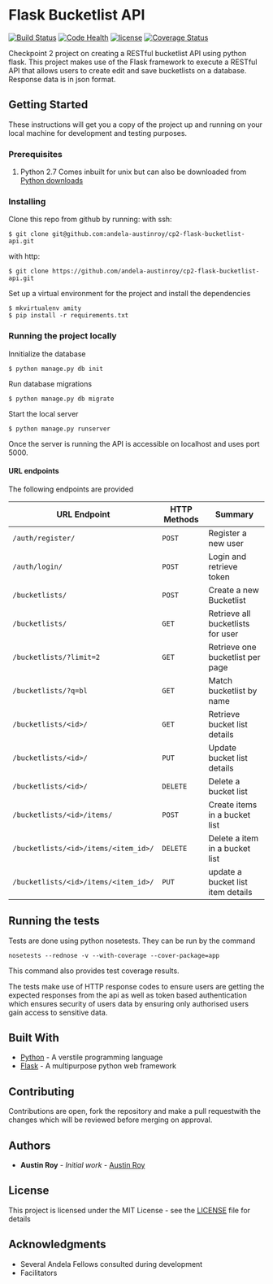# Flask Bucketlist API

[![Build Status](https://travis-ci.org/andela-austinroy/cp2-flask-bucketlist-api.svg?branch=develop)](https://travis-ci.org/andela-austinroy/cp2-flask-bucketlist-api) [![Code Health](https://landscape.io/github/andela-austinroy/cp2-flask-bucketlist-api/develop/landscape.svg?style=flat)](https://landscape.io/github/andela-austinroy/cp2-flask-bucketlist-api/develop) [![license](https://img.shields.io/github/license/andela-austinroy/cp2-flask-bucketlist-api.svg)]() [![Coverage Status](https://coveralls.io/repos/github/andela-austinroy/cp2-flask-bucketlist-api/badge.svg?branch=develop)](https://coveralls.io/github/andela-austinroy/cp2-flask-bucketlist-api?branch=develop)

Checkpoint 2 project on creating a RESTful bucketlist API using python flask. This project makes use of the Flask framework to execute a RESTful API that allows users to create edit and save bucketlists on a database. Response data is in json format.

## Getting Started

These instructions will get you a copy of the project up and running on your local machine for development and testing purposes.

### Prerequisites

1. Python 2.7
Comes inbuilt for unix but can also be downloaded from
[Python downloads](https://www.python.org/downloads/)

### Installing

Clone this repo from github by running:
with ssh:
```
$ git clone git@github.com:andela-austinroy/cp2-flask-bucketlist-api.git
```

with http:
```
$ git clone https://github.com/andela-austinroy/cp2-flask-bucketlist-api.git
```

Set up a virtual environment for the project and install the dependencies

```
$ mkvirtualenv amity
$ pip install -r requirements.txt
```
### Running the project locally


Innitialize the database

```
$ python manage.py db init
```

Run database migrations

```
$ python manage.py db migrate
```

Start the local server

```
$ python manage.py runserver
```

Once the server is running the API is accessible on localhost and uses port 5000.

#### URL endpoints

The following endpoints are provided 

|URL Endpoint| HTTP Methods | Summary |
| -------- | ------------- | --------- |
| `/auth/register/` | `POST`  | Register a new user|
|  `/auth/login/` | `POST` | Login and retrieve token|
| `/bucketlists/` | `POST` | Create a new Bucketlist |
| `/bucketlists/` | `GET` | Retrieve all bucketlists for user |
| `/bucketlists/?limit=2` | `GET` | Retrieve one bucketlist per page |
| `/bucketlists/?q=bl` | `GET` | Match bucketlist by name |
| `/bucketlists/<id>/` | `GET` |  Retrieve bucket list details |
| `/bucketlists/<id>/` | `PUT` | Update bucket list details |
| `/bucketlists/<id>/` | `DELETE` | Delete a bucket list |
| `/bucketlists/<id>/items/` | `POST` |  Create items in a bucket list |
| `/bucketlists/<id>/items/<item_id>/` | `DELETE`| Delete a item in a bucket list|
| `/bucketlists/<id>/items/<item_id>/` | `PUT`| update a bucket list item details|



## Running the tests

Tests are done using python nosetests. They can be run by the command

```
nosetests --rednose -v --with-coverage --cover-package=app
```
This command also provides test coverage results.

The tests make use of HTTP response codes to ensure users are getting the expected responses from the api as well as token based authentication which ensures security of users data by ensuring only authorised users gain access to sensitive data.


## Built With

* [Python](http://www.python.org) - A verstile programming language
* [Flask](http://flask.pocoo.org/) - A multipurpose python web framework

## Contributing

Contributions are open, fork the repository and make a pull requestwith the changes which will be reviewed before merging on approval.

## Authors

* **Austin Roy** - *Initial work* - [Austin Roy](https://github.com/andela-austinroy)


## License

This project is licensed under the MIT License - see the [LICENSE](LICENSE) file for details

## Acknowledgments

* Several Andela Fellows consulted during development
* Facilitators

